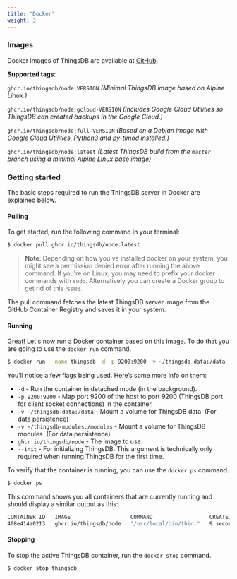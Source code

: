 ```yaml
---
title: "Docker"
weight: 3
---
```


### Images

Docker images of ThingsDB are available at [GitHub](https://github.com/thingsdb/ThingsDB/pkgs/container/node/).

**Supported tags**:

`ghcr.io/thingsdb/node:VERSION` _(Minimal ThingsDB image based on Alpine Linux.)_

`ghcr.io/thingsdb/node:gcloud-VERSION` _(Includes Google Cloud Utilities so ThingsDB can created backups in the Google Cloud.)_

`ghcr.io/thingsdb/node:full-VERSION` _(Based on a Debian image with Google Cloud Utilities, Python3 and [py-timod](https://pypi.org/project/py-timod/) installed.)_

`ghcr.io/thingsdb/node:latest` _(Latest ThingsDB build from the `master` branch using a minimal Alpine Linux base image)_

### Getting started

The basic steps required to run the ThingsDB server in Docker are explained below.

#### Pulling

To get started, run the following command in your terminal:

```bash
$ docker pull ghcr.io/thingsdb/node:latest
```

> **Note**: Depending on how you've installed docker on your system, you might see a permission denied error after running the above command. If you're on Linux, you may need to prefix your docker commands with `sudo`. Alternatively you can create a Docker group to get rid of this issue.

The pull command fetches the latest ThingsDB server image from the GitHub Container Registry and saves it in your system.

#### Running

Great! Let's now run a Docker container based on this image. To do that you are going to use the `docker run` command.

```bash
$ docker run --name thingsdb -d -p 9200:9200 -v ~/thingsdb-data:/data -v ~/thingsdb-modules:/modules  ghcr.io/thingsdb/node --init
```

You’ll notice a few flags being used. Here’s some more info on them:

- `-d` - Run the container in detached mode (in the background).
- `-p 9200:9200` - Map port 9200 of the host to port 9200 (ThingsDB port for client socket connections) in the container.
- `-v ~/thingsdb-data:/data` - Mount a volume for ThingsDB data. (For data persistence)
- `-v ~/thingsdb-modules:/modules` - Mount a volume for ThingsDB modules. (For data persistence)
- `ghcr.io/thingsdb/node` - The image to use.
- `--init` - For initializing ThingsDB. This argument is technically only required when running ThingsDB for the first time.

To verify that the container is running, you can use the `docker ps` command.

```bash
$ docker ps
```

This command shows you all containers that are currently running and should display a similar output as this:

```bash
CONTAINER ID   IMAGE                   COMMAND                  CREATED         STATUS         PORTS                                                                     NAMES
408e414a0213   ghcr.io/thingsdb/node   "/usr/local/bin/thin…"   9 seconds ago   Up 8 seconds   8080/tcp, 9210/tcp, 9220/tcp, 0.0.0.0:9200->9200/tcp, :::9200->9200/tcp   thingsdb
```

#### Stopping

To stop the active ThingsDB container, run the `docker stop` command.

```bash
$ docker stop thingsdb
```
